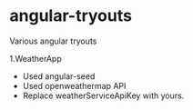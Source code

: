 angular-tryouts
===============

Various angular tryouts

1.WeatherApp
 - Used angular-seed
 - Used openweathermap API
 - Replace weatherServiceApiKey with yours.
 
